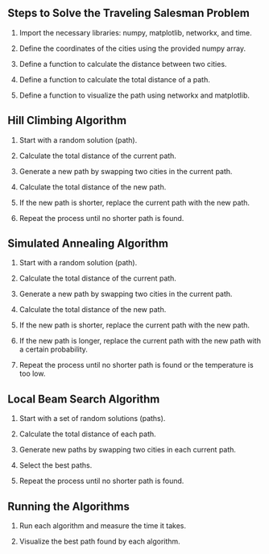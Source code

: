 ## Steps to Solve the Traveling Salesman Problem

1. Import the necessary libraries: numpy, matplotlib, networkx, and time.

2. Define the coordinates of the cities using the provided numpy array.

3. Define a function to calculate the distance between two cities.

4. Define a function to calculate the total distance of a path.

5. Define a function to visualize the path using networkx and matplotlib.

## Hill Climbing Algorithm

1. Start with a random solution (path).

2. Calculate the total distance of the current path.

3. Generate a new path by swapping two cities in the current path.

4. Calculate the total distance of the new path.

5. If the new path is shorter, replace the current path with the new path.

6. Repeat the process until no shorter path is found.

## Simulated Annealing Algorithm

1. Start with a random solution (path).

2. Calculate the total distance of the current path.

3. Generate a new path by swapping two cities in the current path.

4. Calculate the total distance of the new path.

5. If the new path is shorter, replace the current path with the new path.

6. If the new path is longer, replace the current path with the new path with a certain probability.

7. Repeat the process until no shorter path is found or the temperature is too low.

## Local Beam Search Algorithm

1. Start with a set of random solutions (paths).

2. Calculate the total distance of each path.

3. Generate new paths by swapping two cities in each current path.

4. Select the best paths.

5. Repeat the process until no shorter path is found.

## Running the Algorithms

1. Run each algorithm and measure the time it takes.

2. Visualize the best path found by each algorithm.
